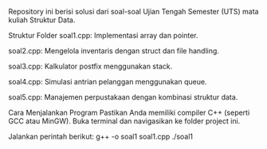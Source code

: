 Repository ini berisi solusi dari soal-soal Ujian Tengah Semester (UTS) mata kuliah Struktur Data.

Struktur Folder
soal1.cpp: Implementasi array dan pointer.

soal2.cpp: Mengelola inventaris dengan struct dan file handling.

soal3.cpp: Kalkulator postfix menggunakan stack.

soal4.cpp: Simulasi antrian pelanggan menggunakan queue.

soal5.cpp: Manajemen perpustakaan dengan kombinasi struktur data.

Cara Menjalankan Program
Pastikan Anda memiliki compiler C++ (seperti GCC atau MinGW).
Buka terminal dan navigasikan ke folder project ini.

Jalankan perintah berikut:
g++ -o soal1 soal1.cpp
./soal1
